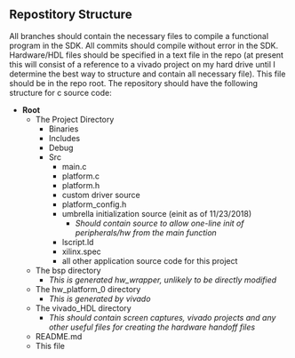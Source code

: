 
## Repostitory Structure
All branches should contain the necessary files to compile a functional program in the SDK. All commits should compile without error in the SDK. Hardware/HDL files should be specified in a text file in the repo (at present this will consist of a reference to a vivado project on my hard drive until I determine the best way to structure and contain all necessary file). This file should be in the repo root. 
The repository should have the following structure for c source code:
* **Root**
   * The Project Directory
      * Binaries
      * Includes
      * Debug
      * Src
        * main.c
        * platform.c
        * platform.h
        * custom driver source 
        * platform_config.h
        * umbrella initialization source (einit as of 11/23/2018)
            * *Should contain source to allow one-line init of peripherals/hw from the main function*  
        * lscript.ld
        * xilinx.spec
        * all other application source code for this project
   * The bsp directory 
      * *This is generated hw_wrapper, unlikely to be directly modified*
   * The hw_platform_0 directory
      * *This is generated by vivado*
   * The vivado_HDL directory
      * *This should contain screen captures, vivado projects and any other useful files for creating the hardware handoff files*
   * README.md
   * This file
